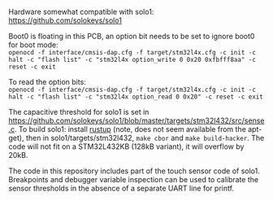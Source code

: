 Hardware somewhat compatible with solo1: https://github.com/solokeys/solo1

Boot0 is floating in this PCB, an option bit needs to be set to ignore boot0 for boot mode:  
`openocd -f interface/cmsis-dap.cfg -f target/stm32l4x.cfg -c init -c halt -c "flash list" -c "stm32l4x option_write 0 0x20 0xfbfff8aa" -c reset -c exit`

To read the option bits:  
`openocd -f interface/cmsis-dap.cfg -f target/stm32l4x.cfg -c init -c halt -c "flash list" -c "stm32l4x option_read 0 0x20" -c reset -c exit`

The capacitive threshold for solo1 is set in https://github.com/solokeys/solo1/blob/master/targets/stm32l432/src/sense.c.
To build solo1: install [rustup](https://www.rust-lang.org/tools/install) (note, does not seem available from the apt-get), then in solo1/targets/stm32l432, `make cbor` and `make build-hacker`.
The code will not fit on a STM32L432KB (128kB variant), it will overflow by 20kB.

The code in this repository includes part of the touch sensor code of solo1.
Breakpoints and debugger variable inspection can be used to calibrate the sensor thresholds in the absence of a separate UART line for printf.
